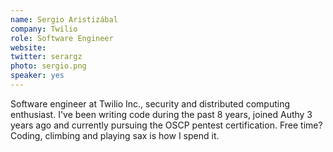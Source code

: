 ```yaml
---
name: Sergio Aristizábal
company: Twilio
role: Software Engineer
website:
twitter: serargz
photo: sergio.png
speaker: yes
---
```

Software engineer at Twilio Inc., security and distributed computing enthusiast. I've been writing code during the past 8 years, joined Authy 3 years ago and currently pursuing the OSCP pentest certification. Free time? Coding, climbing and playing sax is how I spend it.